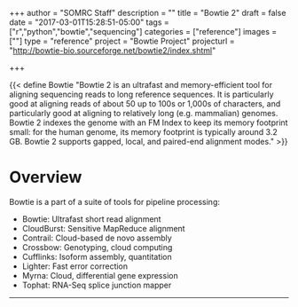 +++
author = "SOMRC Staff"
description = ""
title = "Bowtie 2"
draft = false
date = "2017-03-01T15:28:51-05:00"
tags = ["r","python","bowtie","sequencing"]
categories = ["reference"]
images = [""]
type = "reference"
project = "Bowtie Project"
projecturl = "http://bowtie-bio.sourceforge.net/bowtie2/index.shtml"

+++

{{< define Bowtie "Bowtie 2 is an ultrafast and memory-efficient tool for aligning sequencing reads to long reference sequences. It is particularly good at aligning reads of about 50 up to 100s or 1,000s of characters, and particularly good at aligning to relatively long (e.g. mammalian) genomes. Bowtie 2 indexes the genome with an FM Index to keep its memory footprint small: for the human genome, its memory footprint is typically around 3.2 GB. Bowtie 2 supports gapped, local, and paired-end alignment modes." >}}

# Overview

Bowtie is a part of a suite of tools for pipeline processing:

* Bowtie: Ultrafast short read alignment
* CloudBurst: Sensitive MapReduce alignment
* Contrail: Cloud-based de novo assembly
* Crossbow: Genotyping, cloud computing
* Cufflinks: Isoform assembly, quantitation
* Lighter: Fast error correction
* Myrna: Cloud, differential gene expression
* Tophat: RNA-Seq splice junction mapper

- - -

